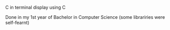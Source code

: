 C in terminal display using C

Done in my 1st year of Bachelor in Computer Science (some librariries were self-fearnt)
